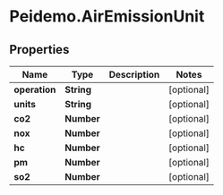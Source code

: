 # Peidemo.AirEmissionUnit

## Properties
Name | Type | Description | Notes
------------ | ------------- | ------------- | -------------
**operation** | **String** |  | [optional] 
**units** | **String** |  | [optional] 
**co2** | **Number** |  | [optional] 
**nox** | **Number** |  | [optional] 
**hc** | **Number** |  | [optional] 
**pm** | **Number** |  | [optional] 
**so2** | **Number** |  | [optional] 


